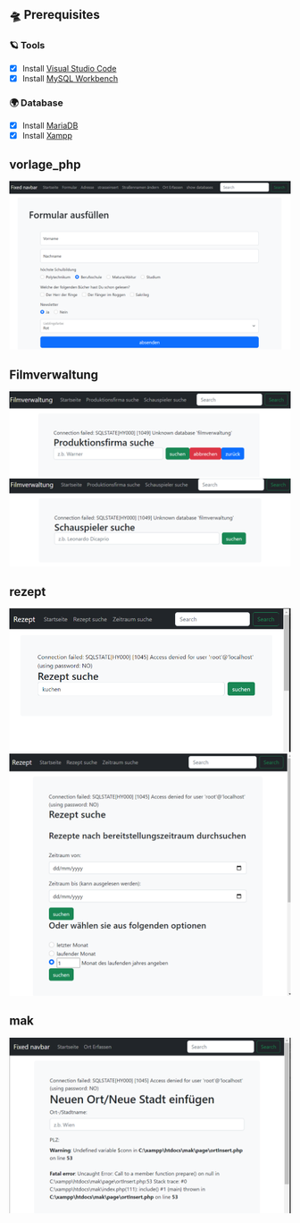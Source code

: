 ## 🛸 Prerequisites

### 🪐 Tools
- [x] Install [Visual Studio Code](https://code.visualstudio.com/download)
- [x] Install [MySQL Workbench](https://dev.mysql.com/downloads/workbench/)

### 🌍 Database
- [x] Install [MariaDB](https://mariadb.org/download/?t=mariadb&p=mariadb)
- [x] Install [Xampp](https://www.apachefriends.org/download.html)

## vorlage_php
![alt text](https://github.com/stiangglanda/LAPSample/blob/main/documentation/vorlage.png)
## Filmverwaltung
![alt text](https://github.com/stiangglanda/LAPSample/blob/main/documentation/film.png)
![alt text](https://github.com/stiangglanda/LAPSample/blob/main/documentation/film2.png)
## rezept
![alt text](https://github.com/stiangglanda/LAPSample/blob/main/documentation/rezept.png)
![alt text](https://github.com/stiangglanda/LAPSample/blob/main/documentation/rezeptzeit.png)
## mak
![alt text](https://github.com/stiangglanda/LAPSample/blob/main/documentation/mak.png)

